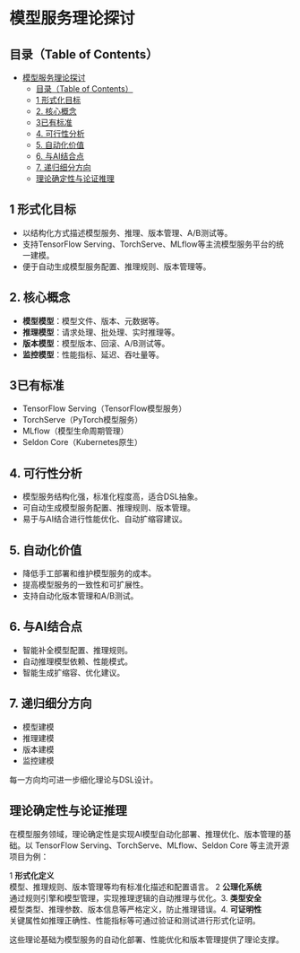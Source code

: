 # 模型服务理论探讨

## 目录（Table of Contents）

- [模型服务理论探讨](#模型服务理论探讨)
  - [目录（Table of Contents）](#目录table-of-contents)
  - [1 形式化目标](#1-形式化目标)
  - [2. 核心概念](#2-核心概念)
  - [3已有标准](#3已有标准)
  - [4. 可行性分析](#4-可行性分析)
  - [5. 自动化价值](#5-自动化价值)
  - [6. 与AI结合点](#6-与ai结合点)
  - [7. 递归细分方向](#7-递归细分方向)
  - [理论确定性与论证推理](#理论确定性与论证推理)

## 1 形式化目标

- 以结构化方式描述模型服务、推理、版本管理、A/B测试等。
- 支持TensorFlow Serving、TorchServe、MLflow等主流模型服务平台的统一建模。
- 便于自动生成模型服务配置、推理规则、版本管理等。

## 2. 核心概念

- **模型模型**：模型文件、版本、元数据等。
- **推理模型**：请求处理、批处理、实时推理等。
- **版本模型**：模型版本、回滚、A/B测试等。
- **监控模型**：性能指标、延迟、吞吐量等。

## 3已有标准

- TensorFlow Serving（TensorFlow模型服务）
- TorchServe（PyTorch模型服务）
- MLflow（模型生命周期管理）
- Seldon Core（Kubernetes原生）

## 4. 可行性分析

- 模型服务结构化强，标准化程度高，适合DSL抽象。
- 可自动生成模型服务配置、推理规则、版本管理。
- 易于与AI结合进行性能优化、自动扩缩容建议。

## 5. 自动化价值

- 降低手工部署和维护模型服务的成本。
- 提高模型服务的一致性和可扩展性。
- 支持自动化版本管理和A/B测试。

## 6. 与AI结合点

- 智能补全模型配置、推理规则。
- 自动推理模型依赖、性能模式。
- 智能生成扩缩容、优化建议。

## 7. 递归细分方向

- 模型建模
- 推理建模
- 版本建模
- 监控建模

每一方向均可进一步细化理论与DSL设计。

## 理论确定性与论证推理

在模型服务领域，理论确定性是实现AI模型自动化部署、推理优化、版本管理的基础。以 TensorFlow Serving、TorchServe、MLflow、Seldon Core 等主流开源项目为例：

1 **形式化定义**  
   模型、推理规则、版本管理等均有标准化描述和配置语言。
2 **公理化系统**  
   通过规则引擎和模型管理，实现推理逻辑的自动推理与优化。3. **类型安全**  
   模型类型、推理参数、版本信息等严格定义，防止推理错误。4. **可证明性**  
   关键属性如推理正确性、性能指标等可通过验证和测试进行形式化证明。

这些理论基础为模型服务的自动化部署、性能优化和版本管理提供了理论支撑。
